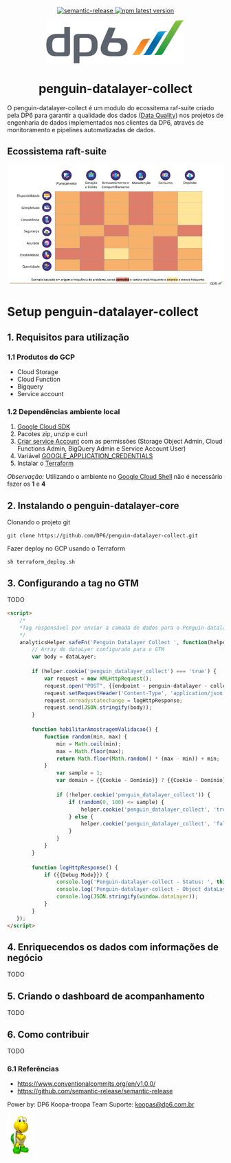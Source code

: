 
<p align="center">
  <a href="#badge">
    <img alt="semantic-release" src="https://img.shields.io/badge/%20%20%F0%9F%93%A6%F0%9F%9A%80-semantic--release-e10079.svg">
  </a>
  <a href="https://www.npmjs.com/package/dp6@penguin-datalayer-collect">
    <img alt="npm latest version" src="https://img.shields.io/npm/v/@dp6/penguin-datalayer-core/latest.svg">
  </a>
</p>
<div align="center">
<img src="./docs/dist/logo-dp6-cor.png" height="100" />

# penguin-datalayer-collect
</div>

O penguin-datalayer-collect é um modulo do ecossitema raf-suite criado pela DP6 para garantir a qualidade dos dados ([Data Quality](https://en.wikipedia.org/wiki/Data_quality)) nos projetos de engenharia de dados implementados nos clientes da DP6, através de monitoramento e pipelines automatizadas de dados.

## Ecossistema raft-suite
![DP6](./docs/dist/abrangencia-ecossistema-raft-suite.jpg)


# Setup penguin-datalayer-collect

## 1. Requisitos para utilização
### 1.1 Produtos do GCP
* Cloud Storage
* Cloud Function
* Bigquery
* Service account

### 1.2 Dependências ambiente local
1. [Google Cloud SDK ](https://cloud.google.com/sdk/docs/install?hl=pt-br)
2. Pacotes zip, unzip e curl
3. [Criar service Account](https://cloud.google.com/iam/docs/creating-managing-service-accounts) com as permissões (Storage Object Admin, Cloud Functions Admin, BigQuery Admin e Service Account User)
4. Variável [GOOGLE_APPLICATION_CREDENTIALS](https://cloud.google.com/docs/authentication/getting-started#setting_the_environment_variable)
5. Instalar o [Terraform](https://www.terraform.io/downloads.html)

*Observação:* Utilizando o ambiente no [Google Cloud Shell](https://cloud.google.com/shell/docs) não é necessário fazer os **1** e **4**

## 2. Instalando o penguin-datalayer-core
Clonando o projeto git
```console
git clone https://github.com/DP6/penguin-datalayer-collect.git
```

Fazer deploy no GCP usando o Terraform
```console
sh terraform_deploy.sh
```

## 3. Configurando a tag no GTM

TODO

```html
<script>
	/*
	*Tag responsável por enviar a camada de dados para o Penguin-datalayer-collect
	*/
	analyticsHelper.safeFn('Penguin Datalayer Collect ', function(helper){
		// Array do dataLyer configurado para o GTM
		var body = dataLayer;

		if (helper.cookie('penguin_datalayer_collect') === 'true') {
			var request = new XMLHttpRequest();
			request.open("POST", {{endpoint - penguin-datalayer - collect}} + "?schema="+ {{schema}} , true); // Os dados de validação podem ser enriquecidos com dados de negocios enviados como queryString
			request.setRequestHeader('Content-Type', 'application/json');
			request.onreadystatechange = logHttpResponse;
			request.send(JSON.stringify(body));
		}

		function habilitarAmostragemValidacao() {
			function random(min, max) {
				min = Math.ceil(min);
				max = Math.floor(max);
				return Math.floor(Math.random() * (max - min)) + min;
			}
				var sample = 1;
				var domain = {{Cookie - Domínio}} ? {{Cookie - Domínio}} : 'auto';
				
				if (!helper.cookie('penguin_datalayer_collect')) {
					if (random(0, 100) <= sample) {
						helper.cookie('penguin_datalayer_collect', 'true', {'exdays': 1, 'domain': domain});
					} else {
						helper.cookie('penguin_datalayer_collect', 'false', {'exdays': 1, 'domain': domain});
					}
				}
			}
		}

		function logHttpResponse() {
			if ({{Debug Mode}}) {
				console.log('Penguin-datalayer-collect - Status: ', this.status);
				console.log('Penguin-datalayer-collect - Object dataLayer:', window.dataLayer);
				console.log(JSON.stringify(window.dataLayer));
			}
		}
   });
</script>
```

## 4. Enriquecendos os dados com informações de negócio 
TODO 

## 5. Criando o dashboard de acompanhamento
TODO

## 6. Como contribuir
TODO
### 6.1 Referências
* https://www.conventionalcommits.org/en/v1.0.0/
* https://github.com/semantic-release/semantic-release

Power by: DP6 Koopa-troopa Team
Suporte: koopas@dp6.com.br

<img src="./docs/dist/koopa.jpg" height="100" />

